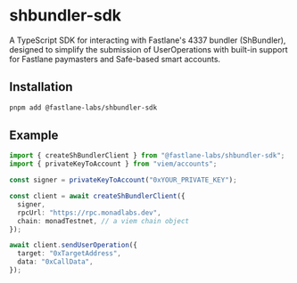 # shbundler-sdk

A TypeScript SDK for interacting with Fastlane's 4337 bundler (ShBundler), designed to simplify the submission of UserOperations with built-in support for Fastlane paymasters and Safe-based smart accounts.

## Installation

```bash
pnpm add @fastlane-labs/shbundler-sdk
```

## Example 

```typescript
import { createShBundlerClient } from "@fastlane-labs/shbundler-sdk";
import { privateKeyToAccount } from "viem/accounts";

const signer = privateKeyToAccount("0xYOUR_PRIVATE_KEY");

const client = await createShBundlerClient({
  signer,
  rpcUrl: "https://rpc.monadlabs.dev", 
  chain: monadTestnet, // a viem chain object
});

await client.sendUserOperation({
  target: "0xTargetAddress",
  data: "0xCallData",
});
```